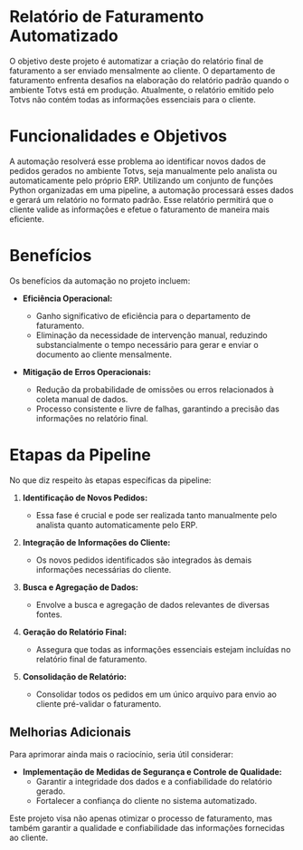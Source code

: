 # Relatório de Faturamento Automatizado
O objetivo deste projeto é automatizar a criação do relatório final de faturamento a ser enviado mensalmente ao cliente. O departamento de faturamento enfrenta desafios na elaboração do relatório padrão quando o ambiente Totvs está em produção. Atualmente, o relatório emitido pelo Totvs não contém todas as informações essenciais para o cliente.

# Funcionalidades e Objetivos
A automação resolverá esse problema ao identificar novos dados de pedidos gerados no ambiente Totvs, seja manualmente pelo analista ou automaticamente pelo próprio ERP. Utilizando um conjunto de funções Python organizadas em uma pipeline, a automação processará esses dados e gerará um relatório no formato padrão. Esse relatório permitirá que o cliente valide as informações e efetue o faturamento de maneira mais eficiente.

# Benefícios
Os benefícios da automação no projeto incluem:

- **Eficiência Operacional:**
  - Ganho significativo de eficiência para o departamento de faturamento.
  - Eliminação da necessidade de intervenção manual, reduzindo substancialmente o tempo necessário para gerar e enviar o documento ao cliente mensalmente.

- **Mitigação de Erros Operacionais:**
  - Redução da probabilidade de omissões ou erros relacionados à coleta manual de dados.
  - Processo consistente e livre de falhas, garantindo a precisão das informações no relatório final.

# Etapas da Pipeline
No que diz respeito às etapas específicas da pipeline:

1. **Identificação de Novos Pedidos:**

   - Essa fase é crucial e pode ser realizada tanto manualmente pelo analista quanto automaticamente pelo ERP.
2. **Integração de Informações do Cliente:**

   - Os novos pedidos identificados são integrados às demais informações necessárias do cliente.
3. **Busca e Agregação de Dados:**
   - Envolve a busca e agregação de dados relevantes de diversas fontes.

4. **Geração do Relatório Final:**
   - Assegura que todas as informações essenciais estejam incluídas no relatório final de faturamento.

4. **Consolidação de Relatório:**
   - Consolidar todos os pedidos em um único arquivo para envio ao cliente pré-validar o faturamento.
## Melhorias Adicionais

Para aprimorar ainda mais o raciocínio, seria útil considerar:

- **Implementação de Medidas de Segurança e Controle de Qualidade:**
  - Garantir a integridade dos dados e a confiabilidade do relatório gerado.
  - Fortalecer a confiança do cliente no sistema automatizado.

Este projeto visa não apenas otimizar o processo de faturamento, mas também garantir a qualidade e confiabilidade das informações fornecidas ao cliente.